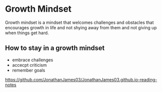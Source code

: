 

# Growth Mindset

Growth mindset is a mindset that  welcomes challenges and obstacles that encourages growth in life and not shying away from them and not giving up when things get hard.

## How to stay in a growth mindset

- embrace challenges
- accecpt criticism 
- remember goals

<https://github.com/JonathanJames03/JonathanJames03.github.io-reading-notes>

